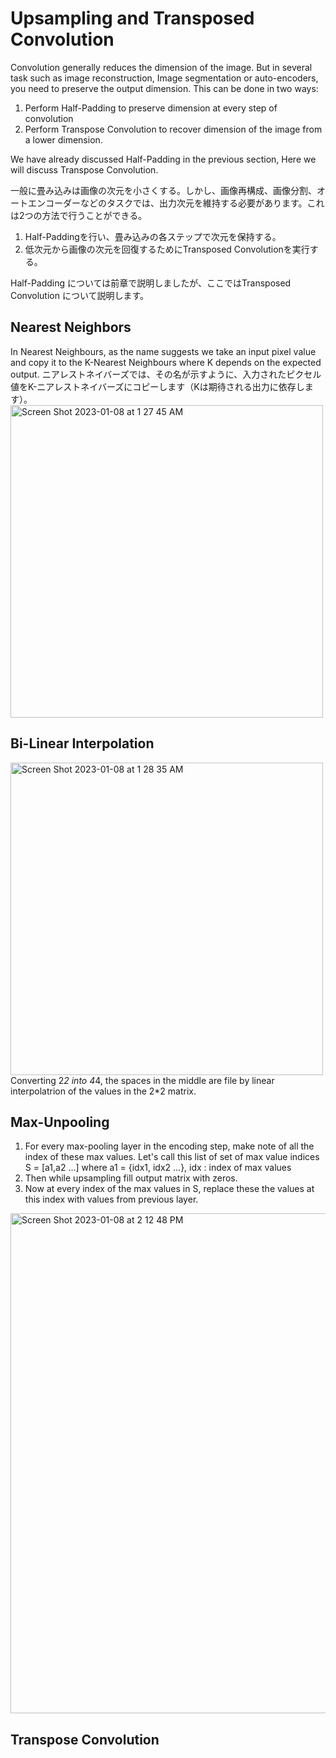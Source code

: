 # Upsampling and Transposed Convolution
Convolution generally reduces the dimension of the image. But in several task such as image reconstruction, Image segmentation or auto-encoders, you need to preserve the output dimension. This can be done in two ways:

1. Perform Half-Padding to preserve dimension at every step of convolution
2. Perform Transpose Convolution to recover dimension of the image from a lower dimension.

We have already discussed Half-Padding in the previous section, Here we will discuss Transpose Convolution.

一般に畳み込みは画像の次元を小さくする。しかし、画像再構成、画像分割、オートエンコーダーなどのタスクでは、出力次元を維持する必要があります。これは2つの方法で行うことができる。

1. Half-Paddingを行い、畳み込みの各ステップで次元を保持する。
2. 低次元から画像の次元を回復するためにTransposed Convolutionを実行する。

Half-Padding については前章で説明しましたが、ここではTransposed Convolution について説明します。

## Nearest Neighbors
In Nearest Neighbours, as the name suggests we take an input pixel value and copy it to the K-Nearest Neighbours where K depends on the expected output.
ニアレストネイバーズでは、その名が示すように、入力されたピクセル値をK-ニアレストネイバーズにコピーします（Kは期待される出力に依存します）。
<img width="500" alt="Screen Shot 2023-01-08 at 1 27 45 AM" src="https://user-images.githubusercontent.com/46320499/211168317-66ed5f0d-6f56-4768-be76-46bbb80894cc.png">

## Bi-Linear Interpolation
<img width="500" alt="Screen Shot 2023-01-08 at 1 28 35 AM" src="https://user-images.githubusercontent.com/46320499/211168438-a334e587-5c20-43be-984e-d427294dc981.png"><br>
Converting 2*2 into 4*4, the spaces in the middle are file by linear interpolatrion of the values in the 2*2 matrix.

## Max-Unpooling
1. For every max-pooling layer in the encoding step, make note of all the index of these max values. Let's call this list of set of max value indices <br>
S = [a1,a2 ...] where a1 = {idx1, idx2 ...}, idx : index of max values
2. Then while upsampling fill output matrix with zeros.
3. Now at every index of the max values in S, replace these the values at this index with values from previous layer.
<img width="800" alt="Screen Shot 2023-01-08 at 2 12 48 PM" src="https://user-images.githubusercontent.com/46320499/211187682-6d5bd945-5101-49d0-a138-df42bf6e609e.png">

## Transpose Convolution




